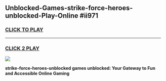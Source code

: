 
## Unblocked-Games-strike-force-heroes-unblocked-Play-Online #ii971
<h3>
<a href="https://news.freeplayer.one?title=strike-force-heroes-unblocked&ref=3">CLICK TO PLAY</a></h3>
<hr>

<h3>
<a href="https://news.freeplayer.one?title=strike-force-heroes-unblocked&ref=3">CLICK 2 PLAY</a>
  
</h3>

<a href="https://news.freeplayer.one?title=strike-force-heroes-unblocked&ref=3"><img src="https://clearcache.store/games.png"></a>


**strike-force-heroes-unblocked games unblocked: Your Gateway to Fun and Accessible Online Gaming**
